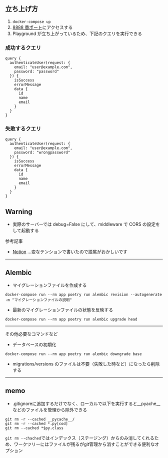 ## 立ち上げ方

1. `docker-compose up`
2. [8888 番ポート](http://localhost:8888/graphql)にアクセスする
3. Playground が立ち上がっているため、下記のクエリを実行できる

### 成功するクエリ

```
query {
  authenticateUser(request: {
    email: "user@example.com",
    password: "password"
  }) {
    isSuccess
    errorMessage
    data {
      id
      name
      email
    }
  }
}
```

### 失敗するクエリ

```
query {
  authenticateUser(request: {
    email: "user@example.com",
    password: "wrongpassword"
  }) {
    isSuccess
    errorMessage
    data {
      id
      name
      email
    }
  }
}
```

## Warning

- 実際のサーバーでは debug=False にして、middleware で CORS の設定をして起動する

参考記事

- [Notion](https://pinto-waltz-911.notion.site/Ariadne-122f3d9811d94bfd832c1e6dc88acc01#15c290b6126c4bfab0af9ce7db6ebb3c) ...変なテンションで書いたので語尾がおかしいです

---

## Alembic

- マイグレーションファイルを作成する

```
docker-compose run --rm app poetry run alembic revision --autogenerate -m "マイグレーションファイルの説明"
```

- 最新のマイグレーションファイルの状態を反映する

```
docker-compose run --rm app poetry run alembic upgrade head
```

---

その他必要なコマンドなど

- データベースの初期化

```
docker-compose run --rm app poetry run alembic downgrade base
```

- migrations/versions のファイルは不要（失敗した時など）になったら削除する

---
## memo
- .gitignoreに追加するだけでなく、ローカルで以下を実行すると__pyache__などのファイルを管理から除外できる
```
git rm -r --cached __pycache__/
git rm -r --cached *.py[cod]
git rm --cached *$py.class
```

`git rm --chached`ではインデックス（ステージング）からのみ消してくれるため、ワークツリーにはファイルが残るがgit管理から消すことができる便利なオプション
